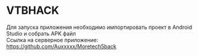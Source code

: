 # VTBHACK

Для запуска приложения необходимо импортировать проект в Android Studio и собрать APK файл<br />
Ссылка на серверное приложение: https://github.com/Auxxxxx/Moretech5back
